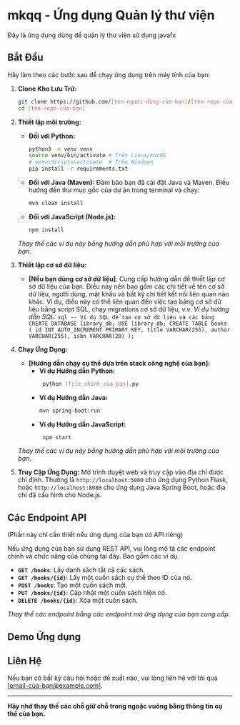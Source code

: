 # mkqq - Ứng dụng Quản lý thư viện


Đây là ứng dụng dùng để quản lý thư viện sử dụng javafx 

## Bắt Đầu

Hãy làm theo các bước sau để chạy ứng dụng trên máy tính của bạn:

1.  **Clone Kho Lưu Trữ:**
    ```bash
    git clone https://github.com/[tên-người-dùng-của-bạn]/[tên-repo-của-bạn].git
    cd [tên-repo-của-bạn]
    ```
2.  **Thiết lập môi trường:**

    *   **Đối với Python:**
        ```bash
        python3 -m venv venv
        source venv/bin/activate # Trên Linux/macOS
        # venv\Scripts\activate  # Trên Windows
        pip install -r requirements.txt
        ```
    *   **Đối với Java (Maven):** Đảm bảo bạn đã cài đặt Java và Maven. Điều hướng đến thư mục gốc của dự án trong terminal và chạy:
        ```bash
        mvn clean install
        ```
    *   **Đối với JavaScript (Node.js):**
        ```bash
        npm install
        ```

    *Thay thế các ví dụ này bằng hướng dẫn phù hợp với môi trường của bạn.*

3.  **Thiết lập cơ sở dữ liệu:**

     *   **[Nếu bạn dùng cơ sở dữ liệu]**: Cung cấp hướng dẫn để thiết lập cơ sở dữ liệu của bạn. Điều này nên bao gồm các chi tiết về tên cơ sở dữ liệu, người dùng, mật khẩu và bất kỳ chi tiết kết nối liên quan nào khác. Ví dụ, điều này có thể liên quan đến việc tạo bảng cơ sở dữ liệu bằng script SQL, chạy migrations cơ sở dữ liệu, v.v.
        *Ví dụ hướng dẫn SQL:*
        ```sql
        -- Ví dụ SQL để tạo cơ sở dữ liệu và các bảng
        CREATE DATABASE library_db;
        USE library_db;
        CREATE TABLE books (
            id INT AUTO_INCREMENT PRIMARY KEY,
            title VARCHAR(255),
            author VARCHAR(255),
            isbn VARCHAR(20)
        );
        ```

4.  **Chạy Ứng Dụng:**

    *   **[Hướng dẫn chạy cụ thể dựa trên stack công nghệ của bạn]:**
        * **Ví dụ Hướng dẫn Python:**
           ```bash
            python [file_chính_của_bạn].py
           ```
        *  **Ví dụ Hướng dẫn Java:**
           ```bash
           mvn spring-boot:run
           ```
        * **Ví dụ Hướng dẫn JavaScript:**
           ```bash
            npm start
            ```
    *Thay thế các ví dụ này bằng hướng dẫn phù hợp với môi trường của bạn.*

5.  **Truy Cập Ứng Dụng:** Mở trình duyệt web và truy cập vào địa chỉ được chỉ định. Thường là `http://localhost:5000` cho ứng dụng Python Flask, hoặc `http://localhost:8080` cho ứng dụng Java Spring Boot, hoặc địa chỉ đã cấu hình cho Node.js.

## Các Endpoint API

(Phần này chỉ cần thiết nếu ứng dụng của bạn có API riêng)

Nếu ứng dụng của bạn sử dụng REST API, vui lòng mô tả các endpoint chính và chức năng của chúng tại đây. Bao gồm các ví dụ.

*   **`GET /books`**: Lấy danh sách tất cả các sách.
*   **`GET /books/{id}`**: Lấy một cuốn sách cụ thể theo ID của nó.
*   **`POST /books`**: Tạo một cuốn sách mới.
*   **`PUT /books/{id}`**: Cập nhật một cuốn sách hiện có.
*   **`DELETE /books/{id}`**: Xóa một cuốn sách.

*Thay thế các endpoint bằng các endpoint mà ứng dụng của bạn cung cấp.*

## Demo Ứng dụng 



## Liên Hệ

Nếu bạn có bất kỳ câu hỏi hoặc đề xuất nào, vui lòng liên hệ với tôi qua [email-của-bạn@example.com].

---

**Hãy nhớ thay thế các chỗ giữ chỗ trong ngoặc vuông bằng thông tin cụ thể của bạn.**